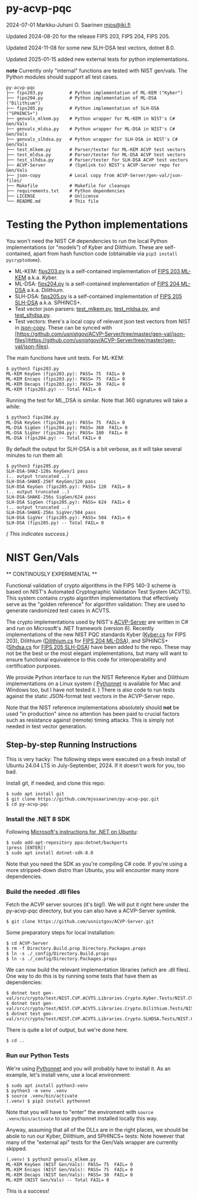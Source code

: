 #   py-acvp-pqc

2024-07-01  Markku-Juhani O. Saarinen  mjos@iki.fi

Updated 2024-08-20 for the release FIPS 203, FIPS 204, FIPS 205.

Updated 2024-11-08 for some new SLH-DSA test vectors, dotnet 8.0.

Updated 2025-01-15 added new external tests for python implementations.

**note** Currently only "internal" functions are tested with NIST gen/vals.
The Python modules should support all test cases.

```
py-acvp-pqc
├── fips203.py          # Python implementation of ML-KEM ("Kyber")
├── fips204.py          # Python implementation of ML-DSA ("Dilithium")
├── fips205.py          # Python implementation of SLH-DSA ("SPHINCS+")
├── genvals_mlkem.py    # Python wrapper for ML-KEM in NIST's C# Gen/Vals
├── genvals_mldsa.py    # Python wrapper for ML-DSA in NIST's C# Gen/Vals
├── genvals_slhdsa.py   # Python wrapper for SLH-DSA in NIST's C# Gen/Vals
├── test_mlkem.py       # Parser/tester for ML-KEM ACVP test vectors
├── test_mldsa.py       # Parser/tester for ML-DSA ACVP test vectors
├── test_slhdsa.py      # Parser/tester for SLH-DSA ACVP test vectors
├── ACVP-Server         # (Symlink to) NIST's ACVP-Server repo for Gen/Vals
├── json-copy           # Local copy from ACVP-Server/gen-val/json-files/
├── Makefile            # Makefile for cleanups
├── requirements.txt    # Python dependencies
├── LICENSE             # Unlicense
└── README.md           # This file
```

#   Testing the Python implementations

You won't need the NIST C# dependencies to run the local Python implementations (or "models") of Kyber and Dilithium. These are self-contained, apart from hash function code (obtainable via `pip3 install pycryptodome`).

*   ML-KEM: [fips203.py](fips203.py) is a self-contained implementation of [FIPS 203 ML-KEM](https://doi.org/10.6028/NIST.FIPS.203) a.k.a. Kyber.
*   ML-DSA: [fips204.py](fips204.py) is a self-contained implementation of [FIPS 204 ML-DSA](https://doi.org/10.6028/NIST.FIPS.204) a.k.a. Dilithium.
*   SLH-DSA: [fips205.py](fips205.py) is a self-contained implementation of [FIPS 205 SLH-DSA](https://doi.org/10.6028/NIST.FIPS.205) a.k.a. SPHINCS+.
*   Test vector json parsers: [test_mlkem.py](test_mlkem.py), [test_mldsa.py](test_mldsa.py), and [test_slhdsa.py](test_slhdsa.py).
*   Test vectors: there's a local copy of relevant json test vectors from NIST in [json-copy](json-copy). These can be synced with [https://github.com/usnistgov/ACVP-Server/tree/master/gen-val/json-files](https://github.com/usnistgov/ACVP-Server/tree/master/gen-val/json-files).

The main functions have unit tests. For ML-KEM:

```
$ python3 fips203.py
ML-KEM KeyGen (fips203.py): PASS= 75  FAIL= 0
ML-KEM Encaps (fips203.py): PASS= 75  FAIL= 0
ML-KEM Decaps (fips203.py): PASS= 30  FAIL= 0
ML-KEM (fips203.py) -- Total FAIL= 0
```

Running the test for ML_DSA is similar. Note that 360 signatures will take a while:
```
$ python3 fips204.py
ML-DSA KeyGen (fips204.py): PASS= 75  FAIL= 0
ML-DSA SigGen (fips204.py): PASS= 360  FAIL= 0
ML-DSA SigVer (fips204.py): PASS= 180  FAIL= 0
ML-DSA (fips204.py) -- Total FAIL= 0
```

By default the output for SLH-DSA is a bit verbose, as it will take several minutes to run them all:

```
$ python3 fips205.py
SLH-DSA-SHA2-128s KeyGen/1 pass
(.. output truncated ..)
SLH-DSA-SHAKE-256f KeyGen/120 pass
SLH-DSA KeyGen (fips205.py): PASS= 120  FAIL= 0
(.. output truncated ..)
SLH-DSA-SHAKE-256s SigGen/624 pass
SLH-DSA SigGen (fips205.py): PASS= 624  FAIL= 0
(.. output truncated ..)
SLH-DSA-SHAKE-256s SigVer/504 pass
SLH-DSA SigVer (fips205.py): PASS= 504  FAIL= 0
SLH-DSA (fips205.py) -- Total FAIL= 0
```
_( This indicates success.)_

#   NIST Gen/Vals

** CONTINOUSLY EXPERIMENTAL **

Functional validation of crypto algorithms in the FIPS 140-3 scheme is based on NIST's Automated Cryptographic Validation Test System (ACVTS). This system contains crypto algorithm implementations that effectively serve as the "golden reference" for algorithm validation: They are used to generate randomized test cases in ACVTS.

The crypto implementations used by NIST's [ACVP-Server](https://github.com/usnistgov/ACVP-Server) are written in C# and run on Microsoft's .NET framework (version 6). Recently implementations of the new NIST PQC standards
Kyber ([Kyber.cs](https://github.com/usnistgov/ACVP-Server/blob/master/gen-val/src/crypto/src/NIST.CVP.ACVTS.Libraries.Crypto/Kyber/Kyber.cs) for FIPS 203),
Dilithium ([Dilithium.cs](https://github.com/usnistgov/ACVP-Server/blob/master/gen-val/src/crypto/src/NIST.CVP.ACVTS.Libraries.Crypto/Dilithium/Dilithium.cs) for [FIPS 204 ML-DSA](https://doi.org/10.6028/NIST.FIPS.204)), and
SPHINCS+ ([Slhdsa.cs](https://github.com/usnistgov/ACVP-Server/blob/master/gen-val/src/crypto/src/NIST.CVP.ACVTS.Libraries.Crypto/SLHDSA/Slhdsa.cs) for [FIPS 205 SLH-DSA](https://doi.org/10.6028/NIST.FIPS.205)) have been added to the repo. These may not be the best or the most elegant implementations, but many will want to ensure functional equivalence to this code for interoperability and certification purposes.

We provide Python interface to run the NIST Reference Kyber and Dilithium implementations on a Linux system ( [Pythonnet](http://pythonnet.github.io/) is available for Mac and Windows too, but I have not tested it. ) There is also code to run tests against the static JSON-format test vectors in the ACVP-Server repo.

Note that the NIST reference implementations absolutely should **not** be used "in production" since no attention has been paid to crucial factors such as resistance against (remote) timing attacks. This is simply not needed in test vector generation.


##  Step-by-step Running Instructions

This is very hacky: The following steps were executed on a fresh install of Ubuntu 24.04 LTS in July-September, 2024. If it doesn't work for you, too bad.

Install git, if needed, and clone this repo:
```
$ sudo apt install git
$ git clone https://github.com/mjosaarinen/py-acvp-pqc.git
$ cd py-acvp-pqc
```

### Install the .NET 8 SDK

Following [Microsoft's instructions for .NET on Ubuntu](https://learn.microsoft.com/en-us/dotnet/core/install/linux-ubuntu):
```console
$ sudo add-apt-repository ppa:dotnet/backports
(press [ENTER])
$ sudo apt install dotnet-sdk-8.0
```
Note that you need the SDK as you're compiling C# code. If you're using a more stripped-down distro than Ubuntu, you will encounter many more dependencies.

### Build the needed .dll files

Fetch the ACVP server sources (it's big!). We will put it right here under the py-acvp-pqc directory, but you can also have a ACVP-Server symlink.
```console
$ git clone https://github.com/usnistgov/ACVP-Server.git
```
Some preparatory steps for local installation:
```console
$ cd ACVP-Server
$ rm -f Directory.Build.prop Directory.Packages.props
$ ln -s ./_config/Directory.Build.props
$ ln -s ./_config/Directory.Packages.props
```

We can now build the relevant implementation libraries (which are .dll files). One way to do this is by running some tests that have them as dependencies:

```console
$ dotnet test gen-val/src/crypto/test/NIST.CVP.ACVTS.Libraries.Crypto.Kyber.Tests/NIST.CVP.ACVTS.Libraries.Crypto.Kyber.Tests.csproj
$ dotnet test gen-val/src/crypto/test/NIST.CVP.ACVTS.Libraries.Crypto.Dilithium.Tests/NIST.CVP.ACVTS.Libraries.Crypto.Dilithium.Tests.csproj
$ dotnet test gen-val/src/crypto/test/NIST.CVP.ACVTS.Libraries.Crypto.SLHDSA.Tests/NIST.CVP.ACVTS.Libraries.Crypto.SLHDSA.Tests.csproj
```

There is quite a lot of output, but we're done here.
```
$ cd ..
```

### Run our Python Tests

We're using [Pythonnet](http://pythonnet.github.io/) and you will probably have to install it. As an example, let's install venv, use a local environment:

```console
$ sudo apt install python3-venv
$ python3 -m venv .venv
$ source .venv/bin/activate
(.venv) $ pip3 install pythonnet
```

Note that you will have to "enter" the enviroment with `source .venv/bin/activate` to use pythonnet installed locally this way.

Anyway, assuming that all of the DLLs are in the right places, we should be abole to run our Kyber, Dilithium, and SPHINCS+ tests: Note however that many of the "external api" tests for the Gen/Vals wrapper are currently skipped.
```
(.venv) $ python3 genvals_mlkem.py
ML-KEM KeyGen (NIST Gen/Vals): PASS= 75  FAIL= 0
ML-KEM Encaps (NIST Gen/Vals): PASS= 75  FAIL= 0
ML-KEM Decaps (NIST Gen/Vals): PASS= 30  FAIL= 0
ML-KEM (NIST Gen/Vals) -- Total FAIL= 0
```

This is a success!


